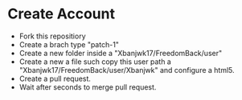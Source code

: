 # Create Account
- Fork this repositiory
- Create a brach type "patch-1"
- Create a new folder inside a "Xbanjwk17/FreedomBack/user"
- Create a new a file such copy this user path a "Xbanjwk17/FreedomBack/user/Xbanjwk" and configure a html5.
- Create a pull request.
- Wait after seconds to merge pull request.
